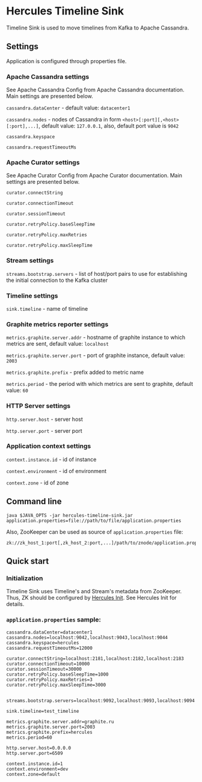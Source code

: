 # Hercules Timeline Sink
Timeline Sink is used to move timelines from Kafka to Apache Cassandra.

## Settings
Application is configured through properties file.

### Apache Cassandra settings 
See Apache Cassandra Config from Apache Cassandra documentation. Main settings are presented below.

`cassandra.dataCenter` - default value: `datacenter1`

`cassandra.nodes` - nodes of Cassandra in form `<host>[:port][,<host>[:port],...]`, default value: `127.0.0.1`,
also, default port value is `9042`

`cassandra.keyspace`

`cassandra.requestTimeoutMs`

### Apache Curator settings
See Apache Curator Config from Apache Curator documentation. Main settings are presented below.

`curator.connectString`

`curator.connectionTimeout`

`curator.sessionTimeout`

`curator.retryPolicy.baseSleepTime`

`curator.retryPolicy.maxRetries`

`curator.retryPolicy.maxSleepTime`


### Stream settings
`streams.bootstrap.servers` - list of host/port pairs to use for establishing the initial connection to the Kafka cluster

### Timeline settings
`sink.timeline` - name of timeline

### Graphite metrics reporter settings
`metrics.graphite.server.addr` - hostname of graphite instance to which metrics are sent, default value: `localhost`

`metrics.graphite.server.port` - port of graphite instance, default value: `2003`

`metrics.graphite.prefix` - prefix added to metric name

`metrics.period` - the period with which metrics are sent to graphite, default value: `60`

### HTTP Server settings
`http.server.host` - server host

`http.server.port` - server port

### Application context settings
`context.instance.id` - id of instance

`context.environment` - id of environment

`context.zone` - id of zone

## Command line
`java $JAVA_OPTS -jar hercules-timeline-sink.jar application.properties=file://path/to/file/application.properties`

Also, ZooKeeper can be used as source of `application.properties` file:  
```
zk://zk_host_1:port[,zk_host_2:port,...]/path/to/znode/application.properties
```

## Quick start
### Initialization
Timeline Sink uses Timeline's and Stream's metadata from ZooKeeper. Thus, ZK should be configured by [Hercules Init](../hercules-init/README.md). See Hercules Init for details.

### `application.properties` sample:
```properties
cassandra.dataCenter=datacenter1
cassandra.nodes=localhost:9042,localhost:9043,localhost:9044
cassandra.keyspace=hercules
cassandra.requestTimeoutMs=12000

curator.connectString=localhost:2181,localhost:2182,localhost:2183
curator.connectionTimeout=10000
curator.sessionTimeout=30000
curator.retryPolicy.baseSleepTime=1000
curator.retryPolicy.maxRetries=3
curator.retryPolicy.maxSleepTime=3000


streams.bootstrap.servers=localhost:9092,localhost:9093,localhost:9094

sink.timeline=test_timeline

metrics.graphite.server.addr=graphite.ru
metrics.graphite.server.port=2003
metrics.graphite.prefix=hercules
metrics.period=60

http.server.host=0.0.0.0
http.server.port=6509

context.instance.id=1
context.environment=dev
context.zone=default
```
